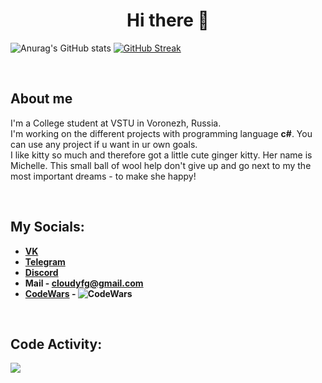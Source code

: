 <h1 align="center">Hi there 👋</h1>

![Anurag's GitHub stats](https://github-readme-stats.vercel.app/api?username=mxdnxghts&show_icons=true&theme=radical)
[![GitHub Streak](https://github-readme-streak-stats.herokuapp.com?user=mxdnxghts&theme=midnight-purple&hide_border=true&currStreakLabel=E4289E&background=2B213A&fire=E4289E&sideNums=E4289E&currStreakNum=E4289E)](https://git.io/streak-stats)  


<p></p><br />

## About me
I'm a College student at VSTU in Voronezh, Russia.<br>
I'm working on the different projects with programming language **c#**. You can use any project if u want in ur own goals.<br>
I like kitty so much and therefore got a little cute ginger kitty. Her name is Michelle. This small ball of wool help don't give up and go next to my the most important dreams - to make she happy!

<p></p><br />

## My Socials:
- **[VK](https://vk.com/maxim_lebedev6)**
- **[Telegram](https://t.me/mxdnxghts)** 
- **[Discord](https://discordapp.com/users/712968745127116820)**
- **Mail - cloudyfg@gmail.com**
- **[CodeWars](https://www.codewars.com/users/mxdnxghts) - ![CodeWars](https://www.codewars.com/users/mxdnxghts/badges/micro)**
<p></p><br />

## Code Activity:
<a href="https://wakatime.com"><img src="https://wakatime.com/share/@Cloudy/f3077d91-1b34-4010-864a-80f14512afe5.png" /></a>

<p></p><br />

